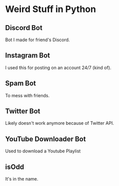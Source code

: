 # Weird Stuff in Python

## Discord Bot
Bot I made for friend's Discord.

## Instagram Bot
I used this for posting on an account 24/7 (kind of).

## Spam Bot
To mess with friends.

## Twitter Bot 
Likely doesn't work anymore because of Twitter API.

## YouTube Downloader Bot
Used to download a Youtube Playlist

## isOdd
It's in the name.

